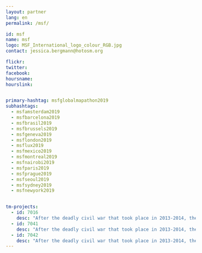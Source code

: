 ```yaml
---
layout: partner
lang: en
permalink: /msf/

id: msf
name: msf
logo: MSF_International_logo_colour_RGB.jpg
contact: jessica.bergmann@hotosm.org

flickr: 
twitter: 
facebook: 
hoursname:
hourslink:


primary-hashtag: msfglobalmapathon2019
subhashtags:
  - msfamsterdam2019
  - msfbarcelona2019
  - msfbrasil2019
  - msfbrussels2019
  - msfgeneva2019
  - msflondon2019
  - msflux2019
  - msfmexico2019
  - msfmontreal2019
  - msfnairobi2019
  - msfparis2019 
  - msfprague2019
  - msfseoul2019
  - msfsydney2019
  - msfnewyork2019


tm-projects:
  - id: 7016
    desc: "After the deadly civil war that took place in 2013-2014, the Central African Republic (CAR) enjoyed a period of relative calm. However, tensions between numerous armed groups exploded again at the end of 2016, throwing the country into a renewed spiral of violence. The conflict raged on throughout 2017 and into 2018. Violent attacks in several locations aggravated the already dire health needs of the population, 15 percent of whom - or close to 700,000 people - are displaced."
  - id: 7041
    desc: "After the deadly civil war that took place in 2013-2014, the Central African Republic (CAR) enjoyed a period of relative calm. However, tensions between numerous armed groups exploded again at the end of 2016, throwing the country into a renewed spiral of violence. The conflict raged on throughout 2017 and into 2018. Violent attacks in several locations aggravated the already dire health needs of the population, 15 percent of whom - or close to 700,000 people - are displaced."
  - id: 7042
    desc: "After the deadly civil war that took place in 2013-2014, the Central African Republic (CAR) enjoyed a period of relative calm. However, tensions between numerous armed groups exploded again at the end of 2016, throwing the country into a renewed spiral of violence. The conflict raged on throughout 2017 and into 2018. Violent attacks in several locations aggravated the already dire health needs of the population, 15 percent of whom - or close to 700,000 people - are displaced."
---
```

